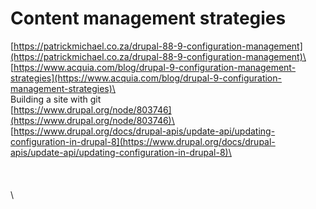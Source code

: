 # Content management strategies

[https://patrickmichael.co.za/drupal-88-9-configuration-management](https://patrickmichael.co.za/drupal-88-9-configuration-management)\
[https://www.acquia.com/blog/drupal-9-configuration-management-strategies](https://www.acquia.com/blog/drupal-9-configuration-management-strategies)\
\
Building a site with git \
[https://www.drupal.org/node/803746](https://www.drupal.org/node/803746)\
\
[https://www.drupal.org/docs/drupal-apis/update-api/updating-configuration-in-drupal-8](https://www.drupal.org/docs/drupal-apis/update-api/updating-configuration-in-drupal-8)\
\
\
\
\
\
